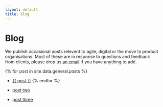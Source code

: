 ```yaml
---
layout: default
title: blog
---
```


# Blog

We publish occasional posts relevent to agile, digital or the move to product organisations. Most of these are in response to questions and feedback from clients, please drop us [an email](mailto:info@productbase.org.uk) if you have anything to add.

{% for post in site.data.general.posts %}
- [{{ post }}](/blog/{{post}})
{% endfor %}

- [post two](#)

- [post three](#)
